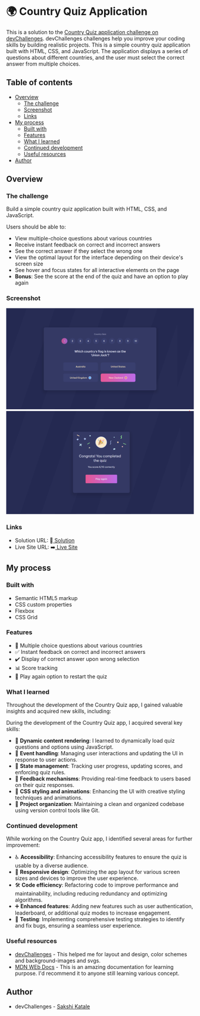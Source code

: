 # 🌍 Country Quiz Application

This is a solution to the [Country Quiz application challenge on devChallenges](https://devchallenges.io/editor/solution/24850). devChallenges challenges help you improve your coding skills by building realistic projects. 
This is a simple country quiz application built with HTML, CSS, and JavaScript. The application displays a series of questions about different countries, and the user must select the correct answer from multiple choices.


## Table of contents

- [Overview](#overview)
  - [The challenge](#the-challenge)
  - [Screenshot](#screenshot)
  - [Links](#links)
- [My process](#my-process)
  - [Built with](#built-with)
  - [Features](#features)
  - [What I learned](#what-i-learned)
  - [Continued development](#continued-development)
  - [Useful resources](#useful-resources)
- [Author](#author)
<!-- - [Acknowledgments](#acknowledgments) -->

## Overview

### The challenge

Build a simple country quiz application built with HTML, CSS, and JavaScript.

Users should be able to:

- View multiple-choice questions about various countries
- Receive instant feedback on correct and incorrect answers
- See the correct answer if they select the wrong one
- View the optimal layout for the interface depending on their device's screen size
- See hover and focus states for all interactive elements on the page
- **Bonus**: See the score at the end of the quiz and have an option to play again

### Screenshot

![](./screenshot.png)
![](./sc.png)

### Links

- Solution URL: 🔗[ Solution](https://github.com/sash-84/Country-Quiz.git)
- Live Site URL: ➡️[ Live Site](https://sash-84.github.io/Country-Quiz/)

## My process

### Built with

- Semantic HTML5 markup
- CSS custom properties
- Flexbox
- CSS Grid

### Features 

- 📝 Multiple choice questions about various countries
- ✅ Instant feedback on correct and incorrect answers
- ✔️ Display of correct answer upon wrong selection
- 📊 Score tracking
- 🔄 Play again option to restart the quiz

### What I learned

Throughout the development of the Country Quiz app, I gained valuable insights and acquired new skills, including:

During the development of the Country Quiz app, I acquired several key skills:

- 🔄 **Dynamic content rendering**: I learned to dynamically load quiz questions and options using JavaScript.
- 🎯 **Event handling**: Managing user interactions and updating the UI in response to user actions.
- 🔄 **State management**: Tracking user progress, updating scores, and enforcing quiz rules.
- 💬 **Feedback mechanisms**: Providing real-time feedback to users based on their quiz responses.
- 🎨 **CSS styling and animations**: Enhancing the UI with creative styling techniques and animations.
- 📂 **Project organization**: Maintaining a clean and organized codebase using version control tools like Git.


### Continued development

While working on the Country Quiz app, I identified several areas for further improvement:

- ♿ **Accessibility**: Enhancing accessibility features to ensure the quiz is usable by a diverse audience.
- 📱 **Responsive design**: Optimizing the app layout for various screen sizes and devices to improve the user experience.
- 🛠️ **Code efficiency**: Refactoring code to improve performance and maintainability, including reducing redundancy and optimizing algorithms.
- ➕ **Enhanced features**: Adding new features such as user authentication, leaderboard, or additional quiz modes to increase engagement.
- 🧪 **Testing**: Implementing comprehensive testing strategies to identify and fix bugs, ensuring a seamless user experience.

### Useful resources

- [devChallenges](https://devchallenges.io/) - This helped me for layout and design, color schemes and background-images and svgs.
- [MDN WEb Docs](https://developer.mozilla.org/en-US/) - This is an amazing documentation for learning purpose. I'd recommend it to anyone still learning various concept.

## Author

<!-- - Website - [Add your name here](https://www.your-site.com) -->
- devChallenges - [Sakshi Katale](https://developer.mozilla.org/en-US/)
